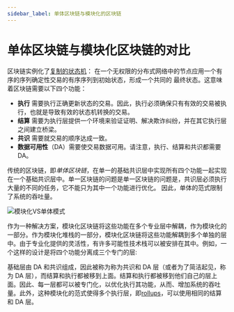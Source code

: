 ```yaml
---
sidebar_label: 单体区块链与模块化的区块链
---
```


# 单体区块链与模块化区块链的对比

区块链实例化了[复制的状态机](https://dl.acm.org/doi/abs/10.1145/98163.98167)：
在一个无权限的分布式网络中的节点应用一个有序的序列确定性交易的有序序列到初始状态，形成一个共同的
最终状态。这意味着区块链需要以下四个功能：

- **执行** 需要执行正确更新状态的交易。因此，执行必须确保只有有效的交易被执行，也就是导致有效的状态机转换的交易。
- **结算** 需要为执行层提供一个环境来验证证明、解决欺诈纠纷，并在其它执行层之间建立桥梁。
- **共识** 需要就交易的顺序达成一致。
- **数据可用性**（DA）需要使交易数据可用。请注意，执行、结算和共识都需要 DA。

传统的区块链，即*单体区块链*，在单一的基础共识层中实现所有四个功能一起实现在一个基础共识层中。单一区块链的问题是单一区块链的问题是，共识层必须执行大量的不同的任务，它不能只为其中一个功能进行优化。
因此，单体的范式限制了系统的吞吐量。

![模块化VS单体模式](/img/concepts/monolithic-modular.png)

作为一种解决方案，模块化区块链将这些功能在多个专业层中解耦，作为模块化的一部分。作为模块化堆栈的一部分，模块化区块链将这些功能解耦到多个单独的层中。由于专业化提供的灵活性，有许多可能性技术栈可以被安排在其中。例如，一个这样的设计是将四个功能分离成三个专门的层:

基础层由 DA 和共识组成，因此被称为称为共识和 DA 层（或者为了简洁起见，称为 DA 层），而结算和执行都被移到上面。结算和执行都被移到他们自己的层上面。因此、每一层都可以被专门化，以优化执行其功能，从而、增加系统的吞吐量。此外，这种模块化的范式使得多个执行层，即[rollups](https://vitalik.ca/general/2021/01/05/rollup.html)，可以使用相同的结算和 DA 层。

